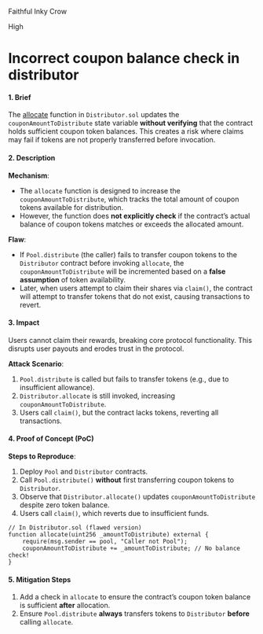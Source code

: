 Faithful Inky Crow

High

# Incorrect coupon balance check in distributor

#### 1. Brief 
The [allocate](https://github.com/sherlock-audit/2024-12-plaza-finance/blob/14a962c52a8f4731bbe4655a2f6d0d85e144c7c2/plaza-evm/src/Distributor.sol#L116-L125) function in `Distributor.sol` updates the `couponAmountToDistribute` state variable **without verifying** that the contract holds sufficient coupon token balances. This creates a risk where claims may fail if tokens are not properly transferred before invocation.  

#### 2. Description
**Mechanism**:  
- The `allocate` function is designed to increase the `couponAmountToDistribute`, which tracks the total amount of coupon tokens available for distribution.  
- However, the function does **not explicitly check** if the contract’s actual balance of coupon tokens matches or exceeds the allocated amount.  

**Flaw**:  
- If `Pool.distribute` (the caller) fails to transfer coupon tokens to the `Distributor` contract before invoking `allocate`, the `couponAmountToDistribute` will be incremented based on a **false assumption** of token availability.  
- Later, when users attempt to claim their shares via `claim()`, the contract will attempt to transfer tokens that do not exist, causing transactions to revert.  

#### 3. Impact
Users cannot claim their rewards, breaking core protocol functionality. This disrupts user payouts and erodes trust in the protocol.

**Attack Scenario**:  
  1. `Pool.distribute` is called but fails to transfer tokens (e.g., due to insufficient allowance).  
  2. `Distributor.allocate` is still invoked, increasing `couponAmountToDistribute`.  
  3. Users call `claim()`, but the contract lacks tokens, reverting all transactions.  

#### 4. Proof of Concept (PoC)
**Steps to Reproduce**:  
1. Deploy `Pool` and `Distributor` contracts.  
2. Call `Pool.distribute()` **without** first transferring coupon tokens to `Distributor`.  
3. Observe that `Distributor.allocate()` updates `couponAmountToDistribute` despite zero token balance.  
4. Users call `claim()`, which reverts due to insufficient funds.  

```solidity
// In Distributor.sol (flawed version)
function allocate(uint256 _amountToDistribute) external {
    require(msg.sender == pool, "Caller not Pool");
    couponAmountToDistribute += _amountToDistribute; // No balance check!
}
```

#### 5. Mitigation Steps
1. Add a check in `allocate` to ensure the contract’s coupon token balance is sufficient **after** allocation.  
2. Ensure `Pool.distribute` **always** transfers tokens to `Distributor` **before** calling `allocate`.  

